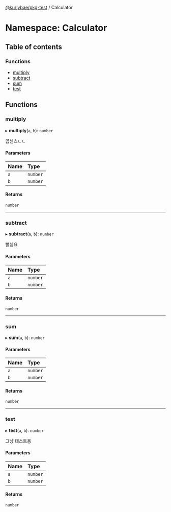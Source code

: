[@kurlybae/pkg-test](../README.md) / Calculator

# Namespace: Calculator

## Table of contents

### Functions

- [multiply](Calculator.md#multiply)
- [subtract](Calculator.md#subtract)
- [sum](Calculator.md#sum)
- [test](Calculator.md#test)

## Functions

### multiply

▸ **multiply**(`a`, `b`): `number`

곱셈스ㄴㄴ

#### Parameters

| Name | Type |
| :------ | :------ |
| `a` | `number` |
| `b` | `number` |

#### Returns

`number`

___

### subtract

▸ **subtract**(`a`, `b`): `number`

뺄셈요

#### Parameters

| Name | Type |
| :------ | :------ |
| `a` | `number` |
| `b` | `number` |

#### Returns

`number`

___

### sum

▸ **sum**(`a`, `b`): `number`

#### Parameters

| Name | Type |
| :------ | :------ |
| `a` | `number` |
| `b` | `number` |

#### Returns

`number`

___

### test

▸ **test**(`a`, `b`): `number`

그냥 테스트용

#### Parameters

| Name | Type |
| :------ | :------ |
| `a` | `number` |
| `b` | `number` |

#### Returns

`number`
